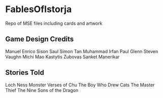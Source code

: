 # FablesOfIstorja
Repo of MSE files including cards and artwork

## Game Design Credits
Manuel Enrico Sison
Saul Simon Tan
Muhammad Irfan
Paul Glenn
Steven Vaughn
Michi Mao
Kastytis Zubovas
Sanket Manerikar

## Stories Told
Loch Ness Monster
Verses of Chu
The Boy Who Drew Cats
The Master Thief
The Nine Sons of the Dragon